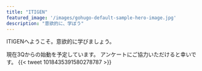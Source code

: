 ```yaml
---
title: "ITIGEN"
featured_image: '/images/gohugo-default-sample-hero-image.jpg'
description: "意欲的に、学ぼう"
---
```

ITIGENへようこそ。意欲的に学びましょう。

現在3Qからの始動を予定しています。
アンケートにご協力いただけると幸いです。
{{< tweet 1018435391580278787 >}}
